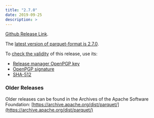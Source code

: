 ```yaml
---
title: "2.7.0"
date: 2019-09-25
description: >
---
```


[Github Release Link](https://github.com/apache/parquet-format/releases/tag/apache-parquet-format-2.7.0).

The [latest version of parquet-format is 2.7.0](https://www.apache.org/dyn/closer.lua/parquet/apache-parquet-format-2.7.0/apache-parquet-format-2.7.0.tar.gz).

To [check the validity](https://www.apache.org/info/verification.html) of this release, use its:

*   [Release manager OpenPGP key](https://downloads.apache.org/parquet/KEYS)
*   [OpenPGP signature](https://downloads.apache.org/parquet/apache-parquet-format-2.7.0/apache-parquet-format-2.7.0.tar.gz.asc)
*   [SHA-512](https://downloads.apache.org/parquet/apache-parquet-format-2.7.0/apache-parquet-format-2.7.0.tar.gz.sha512)


### Older Releases

Older releases can be found in the Archives of the Apache Software Foundation: [https://archive.apache.org/dist/parquet/](https://archive.apache.org/dist/parquet/)
